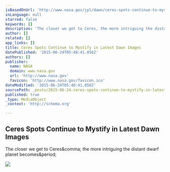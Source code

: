 ```yaml
---
isBasedOnUrl: 'http://www.nasa.gov/jpl/dawn/ceres-spots-continue-to-mystify-in-latest-dawn-images'
inLanguage: null
starred: false
keywords: []
description: 'The closer we get to Ceres, the more intriguing the distant dwarf planet becomes.'
author: []
related: []
app_links: []
title: Ceres Spots Continue to Mystify in Latest Dawn Images
datePublished: '2015-06-24T05:48:41.056Z'
authors: []
publisher:
  name: NASA
  domain: www.nasa.gov
  url: 'http://www.nasa.gov'
  favicon: 'http://www.nasa.gov/favicon.ico'
dateModified: '2015-06-24T05:48:41.056Z'
sourcePath: _posts/2015-06-24-ceres-spots-continue-to-mystify-in-latest-dawn-images.md
published: true
_type: MediaObject
_context: 'http://schema.org'

---
```

<article style=""><h1>Ceres Spots Continue to Mystify in Latest Dawn Images</h1><p>The closer we get to Ceres&amp;comma; the more intriguing the distant dwarf planet becomes&amp;period;</p><img src="http://www.nasa.gov/sites/default/files/thumbnails/image/pia19579_main-1041.jpg" /></article>